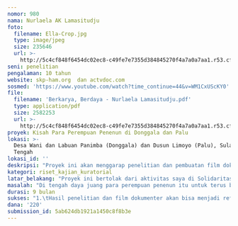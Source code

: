 ```yaml
---
nomor: 980
nama: Nurlaela AK Lamasitudju
foto:
  filename: Ella-Crop.jpg
  type: image/jpeg
  size: 235646
  url: >-
    http://5c4cf848f6454dc02ec8-c49fe7e7355d384845270f4a7a0a7aa1.r53.cf2.rackcdn.com/10af10c3-952d-4ba9-a4f0-d6748223e329/Ella-Crop.jpg
seni: penelitian
pengalaman: 10 tahun
website: skp-ham.org  dan actvdoc.com
sosmed: 'https://www.youtube.com/watch?time_continue=44&v=WM1CxUScKY0'
file:
  filename: 'Berkarya, Berdaya - Nurlaela Lamasitudju.pdf'
  type: application/pdf
  size: 2582253
  url: >-
    http://5c4cf848f6454dc02ec8-c49fe7e7355d384845270f4a7a0a7aa1.r53.cf2.rackcdn.com/8245a57c-0a0c-42c9-ae9d-55f371aefd8f/Berkarya,%20Berdaya%20-%20Nurlaela%20Lamasitudju.pdf
proyek: Kisah Para Perempuan Penenun di Donggala dan Palu
lokasi: >-
  Desa Wani dan Labuan Panimba (Donggala) dan Dusun Limoyo (Palu), Sulawesi
  Tengah
lokasi_id: ''
deskripsi: "Proyek ini akan menggarap penelitian dan pembuatan film dokumenter tentang kiprah dan perjuangan para perempuan penenun di Donggala dan Palu, khususnya yang ada di Desa Wani, Desa Labuan Panimba, dan Dusun Limoyo, yang sampai saat ini tetap bertahan menekuni tenun Donggala. Sejarah lokal tenun Donggala di ketiga tempat itu, bagaimana perkembangannya, serta berbagai ragam motifnya akan menjadi bagian yang turut diungkap dan digali di dalam penelitian dan pembuatan film dokumenter ini.\r\n\r\nRangkaian akhir dari proyek ini adalah penyelenggaraan pameran bersama yang akan memamerkan berbagai kain tenun Donggala yang dihasilkan oleh para perempuan penenun yang menjadi subjek penelitian; dan sekaligus akan mengajak sejumlah \"kolektor\" tenun Donggala untuk turut memamerkan koleksi yang mereka miliki. Hasil penelitian dan film dokumenter pun akan turut diluncurkan dan didiskusikan dalam rangkaian acara pameran bersama tersebut."
kategori: riset_kajian_kuratorial
latar_belakang: "Proyek ini bertolak dari aktivitas saya di Solidaritas Korban Pelanggaran Hak Asasi Manusia Sulteng yang melakukan kerja pendampingan terhadap korban pelanggaran HAM Peristiwa 1965/1966. Dampingan di Palu dan Donggala di antaranya adalah para perempuan penenun yang sampai saat ini masih terus menekuni tenun Donggala.\r\n\r\nKehidupan para perempuan penenun tidaklah secantik sebagaimana kain tenun yang dibuat. Mereka terbelit dengan berbagai kerentanan. Perempuan penenun dari keluarga korban Peristiwa 1965/1966, memiliki sejumlah kisah terkait dengan aktivitas menenun di tengah stigma dan diskriminasi. Pada konteks perempuan penenun lain, mereka pun tidak bisa leluasa berkarya, di antaranya, karena bahan baku yang sulit didapat. Sebagian besar kemudian menjadi \"buruh tenun\". Mereka yang berkemampuan merancang dan mengikat motif (untuk tenun ikat bomba), kini sudah langka. Berbagai ragam motif klasik pun mulai menghilang, sejumlah di antaranya bahkan sudah tidak lagi dikenal. Sayangnya, tidak banyak pula catatan dan dokumentasi yang terkait dengan ragam motif klasik tersebut.\r\n\r\nRagam motif pada tenun, umumnya akan terkait dengan konteks sosio-budaya dan sejarah sebuah masyarakat. Hilangnya berbagai ragam motif tenun adalah hilangnya pula berbagai catatan (ke)budaya(an) dan sejarah masyarakatnya. Karena dalam aktivitas menenun hampir seluruh prosesnya ditekuni oleh perempuan, sebagian dari yang hilang itu adalah kisah-kisah para perempuan."
masalah: "Di tengah daya juang para perempuan penenun itu untuk terus berkarya, ketika kain tenun Donggala dieluk-elukkan sebagai sesuatu yang khas, istimewa, dan menjadi salah satu \"produk unggulan\" daerah, para perempuan penenun itu justru adalah kelompok yang seakan \"dilupakan\". Ketika selembar kain tenun sudah jadi dan dipasarkan, seakan sudah putus begitu saja antara kain tenun dan penenunnya.\r\n\r\nPadahal, ada begitu banyak kisah yang tersimpan di balik selembar kain tenun: mulai dari proses pembuatan sampai dengan hasil produk siap pakainya. Berbagai kisah yang tersimpan di selembar kain tenun itu sejatinya akan bisa sekaligus menunjukkan bagaimana kiprah dan kekuatan perempuan, baik yang bersifat personal-individual maupun yang kemudian memberi pengaruh terhadap konteks sosio-budaya dan sejarah sebuah komunitas/masyarakat dalam lingkup yang lebih luas."
durasi: 9 bulan
sukses: "1.\tHasil penelitian dan film dokumenter akan bisa menjadi referensi, sekurang-kurangnya bagi warga Kota Palu dan Donggala, terkait dengan sejarah lokal tenun Donggala beserta kisah dan kiprah para perempuan penenun yang menggeluti dan menekuninya.\r\n2.\tHasil penelitian dan film dokumenter akan bisa dijadikan sebagai alat/bahan advokasi agar para perempuan penenun tersebut bisa lebih meningkatkan dan mengembangkan potensi dan kekuatan yang mereka miliki.\r\n3.\tMulai ada penghargaan bahwa di balik selembar kain tenun ada penenun dan kisahnya; bahwa kain tenun tak sekadar produk fungsional, namun juga adalah sebuah karya."
dana: '220'
submission_id: 5ab624db1921a1450c8f8b3e
---
```

